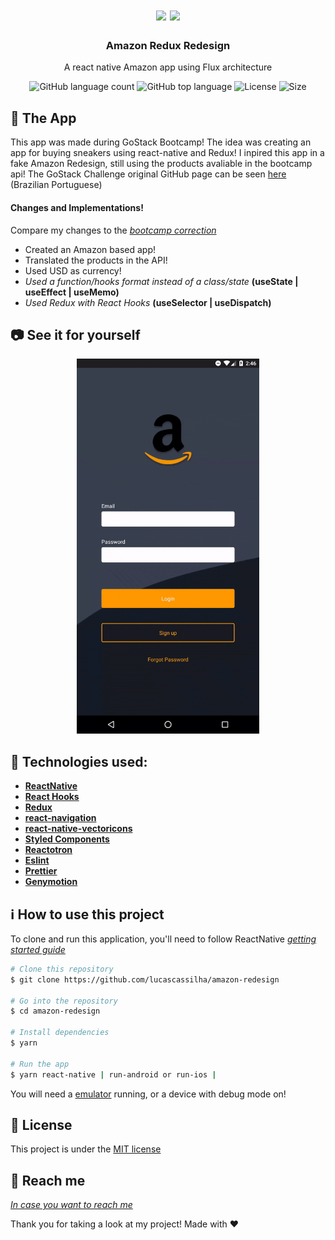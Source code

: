 <h1 align="center">
    <img height= "200" src="https://cdn.worldvectorlogo.com/logos/react.svg"/>
    <img height="100" src="https://logodownload.org/wp-content/uploads/2014/04/amazon-logo.png"/>
</h1>

<h3 align="center">
  Amazon Redux Redesign
</h3>
<p align="center">
  A react native Amazon app using Flux architecture
</p>

<p align="center">
  <img alt="GitHub language count" src="https://img.shields.io/github/languages/count/lucascassilha/amazon-redesign?color=green">
  
  <img alt="GitHub top language" src="https://img.shields.io/github/languages/top/lucascassilha/amazon-redesign?color=green">

  <img alt="License" src="https://img.shields.io/badge/license-MIT-%2304D361?color=green">
  
  <img alt="Size" src="https://img.shields.io/github/repo-size/lucascassilha/amazon-redesign?color=green">

</p>

:iphone: The App
------------------
This app was made during GoStack Bootcamp! The idea was creating an app for buying sneakers using react-native and Redux!
I inpired this app in a fake Amazon Redesign, still using the products avaliable in the bootcamp api!
The GoStack Challenge original GitHub page can be seen [here](https://github.com/Rocketseat/bootcamp-gostack-desafio-07#desafio-07-redux)
(Brazilian Portuguese)

#### Changes and Implementations!
Compare my changes to the [*bootcamp correction*](https://github.com/Rocketseat/bootcamp-gostack-desafio-06/)

- Created an Amazon based app!
- Translated the products in the API!
- Used USD as currency!
- *Used a function/hooks format instead of a class/state* **(useState | useEffect | useMemo)**
- *Used Redux with React Hooks* **(useSelector | useDispatch)**

:camera: See it for yourself
----------------------

<p align="center">
  <img alt="" height="600"  src="./.github/screen.gif">

</p>

:wrench: Technologies used:
----------------------
- [**ReactNative**](https://facebook.github.io/react-native/)
- [**React Hooks**](https://reactjs.org/docs/hooks-intro.html)
- [**Redux**](https://redux.js.org/basics/usage-with-react/)
- [**react-navigation**](https://reactnavigation.org/)
- [**react-native-vectoricons**](https://github.com/oblador/react-native-vector-icons)
- [**Styled Components**](https://styled-components.com/)
- [**Reactotron**](https://github.com/infinitered/reactotron/blob/master/docs/quick-start-react-native.md)
- [**Eslint**](https://eslint.org/)
- [**Prettier**](https://prettier.io/)
- [**Genymotion**](https://www.genymotion.com/)

## :information_source: How to use this project
To clone and run this application, you'll need to follow ReactNative [*getting started guide*](https://facebook.github.io/react-native/docs/getting-started)

```bash
# Clone this repository
$ git clone https://github.com/lucascassilha/amazon-redesign

# Go into the repository
$ cd amazon-redesign

# Install dependencies
$ yarn

# Run the app
$ yarn react-native | run-android or run-ios |
```
You will need a [emulator](https://genymotion.com) running, or a device with debug mode on!


## :scroll: License

This project is under the [MIT license](LICENSE)

:speech_balloon: Reach me
----------

[*In case you want to reach me*](https://www.linkedin.com/in/lcassilha/)



Thank you for taking a look at my project! Made with ♥
